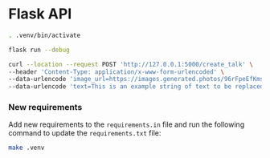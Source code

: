 # Flask API

```sh
. .venv/bin/activate

flask run --debug

curl --location --request POST 'http://127.0.0.1:5000/create_talk' \
--header 'Content-Type: application/x-www-form-urlencoded' \
--data-urlencode 'image_url=https://images.generated.photos/96rFpeEfKms51LK-Re3qlY8kk_q0pNVB7vC9BYcjfyo/rs:fit:256:256/czM6Ly9pY29uczgu/Z3Bob3Rvcy1wcm9k/LnBob3Rvcy92M18w/MDczMjE2LmpwZw.jpg' \
--data-urlencode 'text=This is an example string of text to be replaced!'
```

### New requirements

Add new requirements to the `requirements.in` file and run the following command to update the `requirements.txt` file:

```sh
make .venv
```
